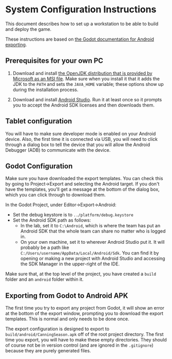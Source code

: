 # System Configuration Instructions

This document describes how to set up a workstation to be able to build and
deploy the game.

These instructions are based on [the Godot documentation for Android exporting](https://docs.godotengine.org/en/stable/tutorials/export/exporting_for_android.html).

## Prerequisites for your own PC

1. Download and install [the OpenJDK distribution that is provided by Microsoft
   as an MSI file](https://docs.microsoft.com/en-us/java/openjdk/download). Make
   sure when you install it that it adds the JDK to the `PATH` and sets the
   `JAVA_HOME` variable; these options show up during the installation process.

1. Download and install [Android Studio](https://developer.android.com/studio).
 Run it at least once so it prompts you to accept the Android SDK licenses and then downloads them.

## Tablet configuration

You will have to make sure developer mode is enabled on your Android device.
Also, the first time it is connected via USB, you will need to click through a
dialog box to tell the device that you will allow the Android Debugger (ADB) to
communicate with the device.

## Godot Configuration

Make sure you have downloaded the export templates. You can check this by going to
Project&rightarrow;Export and selecting the Android target. If you don't have the
templates, you'll get a message at the bottom of the dialog box, which you can
click through to download them.

In the Godot Project, under Editor&rightarrow;Export&rightarrow;Android:

  - Set the debug keystore is to `../platform/debug.keystore`
  - Set the Android SDK path as follows:
      - In the lab, set it to `C:\Android`, which is where the team has put an
        Android SDK that the whole team can share no matter who is logged in.
      - On your own machine, set it to wherever Android Studio put it. It will
        probably be a path like `C:/Users/username/AppData/Local/Android/Sdk`.
        You can find it by opening or making a new project with Android Studio
        and accessing the SDK Manager in the upper-right of the IDE.
        
Make sure that, at the top level of the project, you have created a `build` folder and
an `android` folder within it.

## Exporting from Godot to Android APK

The first time you try to export any project from Godot, it will show an error at the bottom of the export window, prompting you to download the export templates. This is normal and only needs to be done once.

The export configuration is designed to export to `build/android/CanningSeason.apk` off of the root project directory. The first time you export, you will have to make these empty directories. They should of course not be in version control (and are ignored in the `.gitignore`) because they are purely generated files.
